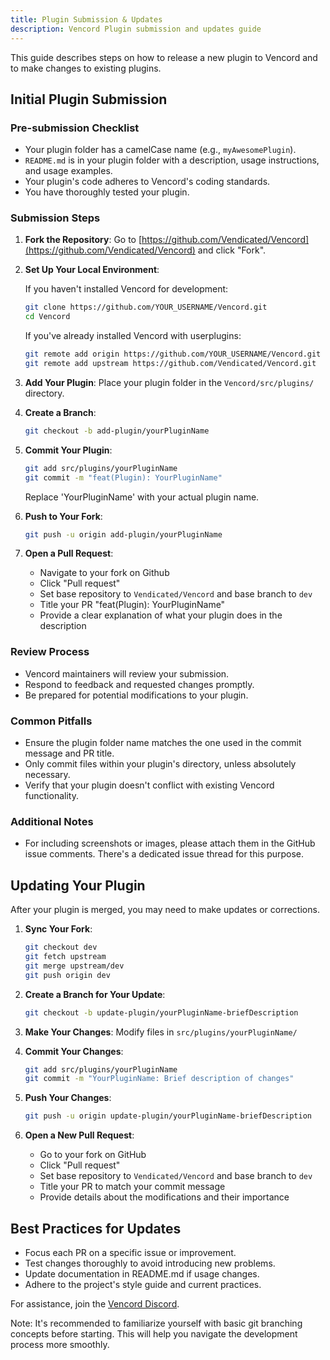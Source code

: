 ```yaml
---
title: Plugin Submission & Updates
description: Vencord Plugin submission and updates guide
---
```


This guide describes steps on how to release a new plugin to Vencord and to make changes to existing plugins.

## Initial Plugin Submission

### Pre-submission Checklist

- Your plugin folder has a camelCase name (e.g., `myAwesomePlugin`).
- `README.md` is in your plugin folder with a description, usage instructions, and usage examples.
- Your plugin's code adheres to Vencord's coding standards.
- You have thoroughly tested your plugin.

### Submission Steps

1. **Fork the Repository**: Go to [https://github.com/Vendicated/Vencord](https://github.com/Vendicated/Vencord) and click "Fork".

2. **Set Up Your Local Environment**:
   
   If you haven't installed Vencord for development:
   ```bash
   git clone https://github.com/YOUR_USERNAME/Vencord.git
   cd Vencord
   ```

   If you've already installed Vencord with userplugins:
   ```bash
   git remote add origin https://github.com/YOUR_USERNAME/Vencord.git
   git remote add upstream https://github.com/Vendicated/Vencord.git
   ```

3. **Add Your Plugin**: Place your plugin folder in the `Vencord/src/plugins/` directory.

4. **Create a Branch**:
   ```bash
   git checkout -b add-plugin/yourPluginName
   ```

5. **Commit Your Plugin**:
   ```bash
   git add src/plugins/yourPluginName
   git commit -m "feat(Plugin): YourPluginName"
   ```
   Replace 'YourPluginName' with your actual plugin name.

6. **Push to Your Fork**:
   ```bash
   git push -u origin add-plugin/yourPluginName
   ```

7. **Open a Pull Request**:
   - Navigate to your fork on Github
   - Click "Pull request"
   - Set base repository to `Vendicated/Vencord` and base branch to `dev`
   - Title your PR "feat(Plugin): YourPluginName"
   - Provide a clear explanation of what your plugin does in the description

### Review Process

- Vencord maintainers will review your submission.
- Respond to feedback and requested changes promptly.
- Be prepared for potential modifications to your plugin.

### Common Pitfalls

- Ensure the plugin folder name matches the one used in the commit message and PR title.
- Only commit files within your plugin's directory, unless absolutely necessary.
- Verify that your plugin doesn't conflict with existing Vencord functionality.

### Additional Notes

- For including screenshots or images, please attach them in the GitHub issue comments. There's a dedicated issue thread for this purpose.

## Updating Your Plugin

After your plugin is merged, you may need to make updates or corrections.

1. **Sync Your Fork**:
   ```bash
   git checkout dev
   git fetch upstream
   git merge upstream/dev
   git push origin dev
   ```

2. **Create a Branch for Your Update**:
   ```bash
   git checkout -b update-plugin/yourPluginName-briefDescription
   ```

3. **Make Your Changes**: Modify files in `src/plugins/yourPluginName/`

4. **Commit Your Changes**:
   ```bash
   git add src/plugins/yourPluginName
   git commit -m "YourPluginName: Brief description of changes"
   ```

5. **Push Your Changes**:
   ```bash
   git push -u origin update-plugin/yourPluginName-briefDescription
   ```

6. **Open a New Pull Request**:
   - Go to your fork on GitHub
   - Click "Pull request"
   - Set base repository to `Vendicated/Vencord` and base branch to `dev`
   - Title your PR to match your commit message
   - Provide details about the modifications and their importance

## Best Practices for Updates

- Focus each PR on a specific issue or improvement.
- Test changes thoroughly to avoid introducing new problems.
- Update documentation in README.md if usage changes.
- Adhere to the project's style guide and current practices.

For assistance, join the [Vencord Discord](https://vencord.dev/discord).

Note: It's recommended to familiarize yourself with basic git branching concepts before starting. This will help you navigate the development process more smoothly.
